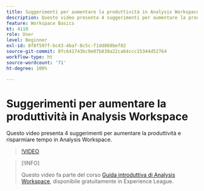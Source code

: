 ```yaml
---
title: Suggerimenti per aumentare la produttività in Analysis Workspace
description: Questo video presenta 4 suggerimenti per aumentare la produttività e risparmiare tempo in Analysis Workspace.
feature: Workspace Basics
kt: 4110
role: User
level: Beginner
exl-id: 8f8f597f-bc43-4baf-8c5c-f1dd869bef82
source-git-commit: 8fc641743bc9e07b838a22ca64ccc15344d52764
workflow-type: ht
source-wordcount: '71'
ht-degree: 100%

---
```


# Suggerimenti per aumentare la produttività in Analysis Workspace

Questo video presenta 4 suggerimenti per aumentare la produttività e risparmiare tempo in Analysis Workspace.

>[!VIDEO](https://video.tv.adobe.com/v/31157/?quality=12&learn=on)

>[!INFO]
>
> Questo video fa parte del corso [Guida introduttiva di Analysis Workspace](https://experienceleague.adobe.com/?recommended=Analytics-U-1-2020.1.workspace&amp;lang=it), disponibile gratuitamente in Experience League.
